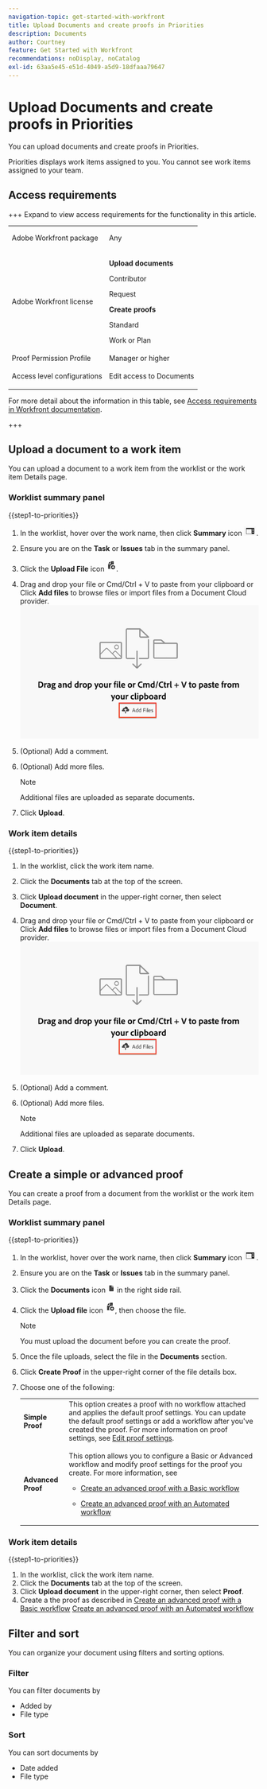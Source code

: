```yaml
---
navigation-topic: get-started-with-workfront
title: Upload Documents and create proofs in Priorities
description: Documents
author: Courtney
feature: Get Started with Workfront
recommendations: noDisplay, noCatalog
exl-id: 63aa5e45-e51d-4049-a5d9-18dfaaa79647
---
```

# Upload Documents and create proofs in Priorities

You can upload documents and create proofs in Priorities.

Priorities displays work items assigned to you. You cannot see work items assigned to your team.

## Access requirements

+++ Expand to view access requirements for the functionality in this article.

<table style="table-layout:auto"> 
 <col> 
 <col> 
 <tbody> 
  <tr> 
   <td role="rowheader">Adobe Workfront package</td> 
   <td> 
   <p>Any</p>
   </td> 
  </tr> 
  <tr> 
   <td role="rowheader">Adobe Workfront license</td> 
   <td> 
      <p><strong>Upload documents</strong></p>
   <p>Contributor</p>
   <p>Request</p>
      <p><strong>Create proofs</strong></p>
        <p>Standard</p>
     <p>Work or Plan</p>
   </td> 
  </tr> 
  <tr> 
   <td role="rowheader">Proof Permission Profile </td> 
   <td>Manager or higher</td> 
  </tr> 
  <tr> 
   <td role="rowheader">Access level configurations</td> 
   <td> <p>Edit access to Documents</p> </td> 
  </tr> 
 </tbody> 
</table>

For more detail about the information in this table, see [Access requirements in Workfront documentation](/help/quicksilver/administration-and-setup/add-users/access-levels-and-object-permissions/access-level-requirements-in-documentation.md).

+++

## Upload a document to a work item

You can upload a document to a work item from the worklist or the work item Details page.

### Worklist summary panel


{{step1-to-priorities}}

1. In the worklist, hover over the work name, then click **Summary** icon ![open summary icon](assets/summary-icon.png).
1. Ensure you are on the **Task** or **Issues** tab in the summary panel. 
1. Click the **Upload File** icon ![Uoload file icon](assets/upload-file-icon.png).
1. Drag and drop your file or Cmd/Ctrl + V to paste from your clipboard
or
Click **Add files** to browse files or import files from a Document Cloud provider.
![Add files](assets/add-files.png)
1. (Optional) Add a comment.
1. (Optional) Add more files.

    >[!NOTE]
    >
    >Additional files are uploaded as separate documents. 
1. Click **Upload**.

### Work item details

{{step1-to-priorities}}

1. In the worklist, click the work item name.
1. Click the **Documents** tab at the top of the screen.
1. Click **Upload document** in the upper-right corner, then select **Document**.
1. Drag and drop your file or Cmd/Ctrl + V to paste from your clipboard
or
Click **Add files** to browse files or import files from a Document Cloud provider.
![Add files](assets/add-files.png)
1. (Optional) Add a comment.
1. (Optional) Add more files.

    >[!NOTE]
    >
    >Additional files are uploaded as separate documents. 
1. Click **Upload**.


## Create a simple or advanced proof

You can create a proof from a document from the worklist or the work item Details page.

### Worklist summary panel


{{step1-to-priorities}}

1. In the worklist, hover over the work name, then click **Summary** icon ![open summary icon](assets/summary-icon.png).
1. Ensure you are on the **Task** or **Issues** tab in the summary panel. 
1. Click the **Documents** icon ![Documents icon](assets/show-document-icon.png) in the right side rail.
1. Click the **Upload file** icon ![Upload file icon](assets/upload-file-icon.png), then choose the file.

    >[!NOTE]
    >
    >You must upload the document before you can create the proof.


1. Once the file uploads, select the file in the **Documents** section.
1. Click **Create Proof** in the upper-right corner of the file details box.
1. Choose one of the following:  

   <table style="table-layout:auto"> 
    <col> 
    <col> 
    <tbody> 
     <tr> 
      <td role="rowheader"><b>Simple Proof</b></td> 
      <td>This option creates a proof with no workflow attached and applies the default proof settings. You can update the default proof settings or add a workflow after you've created the proof. For more information on proof settings, see <a href="/help/quicksilver/review-and-approve-work/proofing/managing-proofs-within-workfront/edit-proof-settings.md" class="MCXref xref">Edit proof settings</a>.</td> 
     </tr> 
     <tr> 
      <td role="rowheader"><b>Advanced Proof</b></td> 
      <td> <p>This option allows you to configure a Basic or Advanced workflow and modify proof settings for the proof you create. For more information, see </p> 
       <ul> 
        <li><p><a href="/help/quicksilver/review-and-approve-work/proofing/creating-proofs-within-workfront/configure-basic-proof-workflow.md" class="MCXref xref">Create an advanced proof with a Basic workflow</a> </p> </li> 
        <li> <p><a href="/help/quicksilver/review-and-approve-work/proofing/creating-proofs-within-workfront/create-automated-proof-workflow.md" class="MCXref xref">Create an advanced proof with an Automated workflow</a></p></li> 
       </ul>
        </td> 
     </tr> 
    </tbody> 
   </table>

### Work item details

{{step1-to-priorities}}

1. In the worklist, click the work item name.
1. Click the **Documents** tab at the top of the screen.
1. Click **Upload document** in the upper-right corner, then select **Proof**.
1. Create a the proof as described in 
[Create an advanced proof with a Basic workflow](/help/quicksilver/review-and-approve-work/proofing/creating-proofs-within-workfront/configure-basic-proof-workflow.md)
[Create an advanced proof with an Automated workflow](/help/quicksilver/review-and-approve-work/proofing/creating-proofs-within-workfront/create-automated-proof-workflow.md)

<!--

## Open a proof



## Edit a document

Edit name

Add description

manage

Add new version, open proof, edit, download, move, share, remove
-->

## Filter and sort

You can organize your document using filters and sorting options.

### Filter

You can filter documents by

* Added by
* File type

### Sort

You can sort documents by

* Date added
* File type
